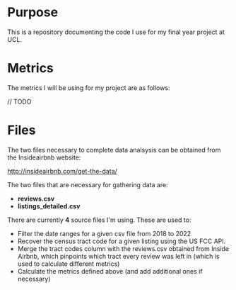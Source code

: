 # Purpose

This is a repository documenting the code I use for my final year project at UCL.

# Metrics

The metrics I will be using for my project are as follows:

// TODO

# Files

The two files necessary to complete data analsysis can be obtained from the Insideairbnb website:

http://insideairbnb.com/get-the-data/

The two files that are necessary for gathering data are:

- **reviews.csv**
- **listings_detailed.csv**

There are currently **4** source files I'm using. These are used to:

- Filter the date ranges for a given csv file from 2018 to 2022
- Recover the census tract code for a given listing using the US FCC API.
- Merge the tract codes column with the reviews.csv obtained from Inside Airbnb, which pinpoints which tract every review was left in (which is used to calculate different metrics)
- Calculate the metrics defined above (and add additional ones if necessary)
